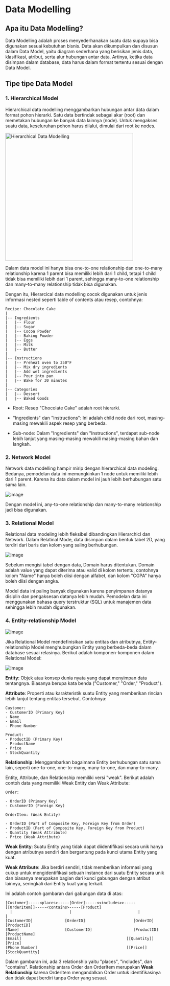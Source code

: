 # Data Modelling
## Apa itu Data Modelling?
Data Modelling adalah proses menyederhanakan suatu data supaya bisa digunakan sesuai kebutuhan bisnis. Data akan dikumpulkan dan disusun dalam Data Model, yaitu diagram sederhana yang berisikan jenis data, klasifikasi, atribut, serta alur hubungan antar data. Artinya, ketika data disimpan dalam database, data harus dalam format tertentu sesuai dengan Data Model.

## Tipe tipe Data Model
### 1. Hierarchical Model
Hierarchical data modelling menggambarkan hubungan antar data dalam format pohon hierarki. Satu data bertindak sebagai akar (root) dan memetakan hubungan ke banyak data lainnya (node). Untuk mengakses suatu data, keseluruhan pohon harus dilalui, dimulai dari root ke nodes.

<img src="https://github.com/ivynajohansen/belajar-database/assets/83331802/28ba0c97-1e95-4a42-824f-ff08fa97dff4" alt="Hierarchical Data Modelling" width="400">

Dalam data model ini hanya bisa one-to-one relationship dan one-to-many relationship karena 1 parent bisa memiliki lebih dari 1 child, tetapi 1 child tidak bisa memiliki lebih dari 1 parent, sehingga many-to-one relationship dan many-to-many relationship tidak bisa digunakan.

Dengan itu, Hierarcical data modelling cocok digunakan untuk jenis informasi nested seperti table of contents atau resep, contohnya:

```
Recipe: Chocolate Cake
|
|-- Ingredients
|   |-- Flour
|   |-- Sugar
|   |-- Cocoa Powder
|   |-- Baking Powder
|   |-- Eggs
|   |-- Milk
|   |-- Butter
|
|-- Instructions
|   |-- Preheat oven to 350°F
|   |-- Mix dry ingredients
|   |-- Add wet ingredients
|   |-- Pour into pan
|   |-- Bake for 30 minutes
|
|-- Categories
|   |-- Dessert
|   |-- Baked Goods
```

- Root: Resep "Chocolate Cake" adalah root hierarki.

- "Ingredients" dan "Instructions": Ini adalah child node dari root, masing-masing mewakili aspek resep yang berbeda.

- Sub-node: Dalam "Ingredients" dan "Instructions", terdapat sub-node lebih lanjut yang masing-masing mewakili masing-masing bahan dan langkah.

### 2. Network Model
Network data modelling hampir mirip dengan hierarchical data modeling. Bedanya, pemodelan data ini memungkinkan 1 node untuk memiliki lebih dari 1 parent. 
Karena itu data dalam model ini jauh lebih berhubungan satu sama lain.

![image](https://github.com/ivynajohansen/belajar-database/assets/83331802/f7199abb-0f8f-4a31-a38f-cb1d642d819e)

Dengan model ini, any-to-one relationship dan many-to-many relationship jadi bisa digunakan.

### 3. Relational Model
Relational data modeling lebih fleksibel dibandingkan Hierarchicl dan Network. Dalam Relatinal Mode, data disimpan dalam bentuk tabel 2D, yang terdiri dari baris dan kolom yang saling berhubungan.

![image](https://github.com/ivynajohansen/belajar-database/assets/83331802/aa4c25f5-9a1c-4153-8177-7e6f7a6bc42a)

Sebelum mengisi tabel dengan data, Domain harus ditentukan. Domain adalah value yang dapat diterima atau valid di kolom tertentu, contohnya kolom "Name" hanya boleh diisi dengan alfabet, dan kolom "CGPA" hanya boleh diisi dengan angka.

Model data ini paling banyak digunakan karena penyimpanan datanya disiplin dan pengaksesan datanya lebih mudah. Pemodelan data ini menggunakan bahasa query terstruktur (SQL) untuk manajemen data sehingga lebih mudah digunakan.

### 4. Entity-relationship Model

![image](https://github.com/ivynajohansen/belajar-database/assets/83331802/78c16798-ce7d-432a-9da0-26738c4d956f)

Jika Relational Model mendefinisikan satu entitas dan atributnya, Entity-relationship Model menghubungkan Entity yang berbeda-beda dalam database sesuai relasinya. Berikut adalah komponen-komponen dalam Relational Model:

![image](https://github.com/ivynajohansen/belajar-database/assets/83331802/6c8bbc55-d8a5-431e-8c12-5088e85ca7c9)

**Entity**: Objek atau konsep dunia nyata yang dapat menyimpan data tentangnya. Biasanya berupa kata benda ("Customer," "Order," "Product").

**Attribute**: Properti atau karakteristik suatu Entity yang memberikan rincian lebih lanjut tentang entitas tersebut. Contohnya:

```
Customer:
- CustomerID (Primary Key)
- Name
- Email
- Phone Number

Product:
- ProductID (Primary Key)
- ProductName
- Price
- StockQuantity
```

**Relationship**: Menggambarkan bagaimana Entity berhubungan satu sama lain, seperti one-to-one, one-to-many, many-to-one, dan many-to-many.

Entity, Attribute, dan Relationship memiliki versi "weak". Berikut adalah contoh data yang memiliki Weak Entity dan Weak Attribute:

```
Order:

- OrderID (Primary Key)
- CustomerID (Foreign Key)

OrderItem: (Weak Entity)

- OrderID (Part of Composite Key, Foreign Key from Order)
- ProductID (Part of Composite Key, Foreign Key from Product)
- Quantity (Weak Attribute)
- Price (Weak Attribute)
```

**Weak Entity**: Suatu Entity yang tidak dapat diidentifikasi secara unik hanya dengan atributnya sendiri dan bergantung pada kunci utama Entity yang kuat.

**Weak Attribute**: Jika berdiri sendiri, tidak memberikan informasi yang cukup untuk mengidentifikasi sebuah instance dari suatu Entity secara unik dan biasanya merupakan bagian dari kunci gabungan dengan atribut lainnya, seringkali dari Entity kuat yang terkait.

Ini adalah contoh gambaran dari gabungan data di atas:

```
[Customer]-----<places>-----[Order]-----<<includes>>-----[[OrderItem]]-----<contains>-----[Product]
  |                         |                             |                                 |
[CustomerID]              [OrderID]                     [OrderID]                       [ProductID]
[Name]                    [CustomerID]                  [ProductID]                     [ProductName]
[Email]                                              [[Quantity]]                      [Price]
[Phone Number]                                       [[Price]]                         [StockQuantity]
```

Dalam gambaran ini, ada 3 relationship yaitu "places", "includes", dan "contains". Relationship antara Order dan OrderItem merupakan **Weak Relationship** karena OrderItem mengandalkan Order untuk identifikasinya dan tidak dapat berdiri tanpa Order yang sesuai.


